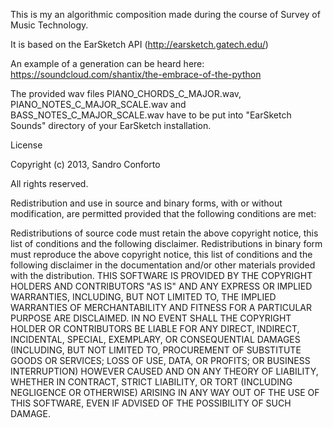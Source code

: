 This is my an algorithmic composition made during the course of Survey of Music Technology.

It is based on the EarSketch API (http://earsketch.gatech.edu/)

An example of a generation can be heard here: https://soundcloud.com/shantix/the-embrace-of-the-python

The provided wav files PIANO_CHORDS_C_MAJOR.wav, PIANO_NOTES_C_MAJOR_SCALE.wav and BASS_NOTES_C_MAJOR_SCALE.wav have to be put into "EarSketch Sounds" directory of your EarSketch installation.


License

Copyright (c) 2013, Sandro Conforto

All rights reserved.

Redistribution and use in source and binary forms, with or without modification, are permitted provided that the following conditions are met:

Redistributions of source code must retain the above copyright notice, this list of conditions and the following disclaimer. Redistributions in binary form must reproduce the above copyright notice, this list of conditions and the following disclaimer in the documentation and/or other materials provided with the distribution. THIS SOFTWARE IS PROVIDED BY THE COPYRIGHT HOLDERS AND CONTRIBUTORS "AS IS" AND ANY EXPRESS OR IMPLIED WARRANTIES, INCLUDING, BUT NOT LIMITED TO, THE IMPLIED WARRANTIES OF MERCHANTABILITY AND FITNESS FOR A PARTICULAR PURPOSE ARE DISCLAIMED. IN NO EVENT SHALL THE COPYRIGHT HOLDER OR CONTRIBUTORS BE LIABLE FOR ANY DIRECT, INDIRECT, INCIDENTAL, SPECIAL, EXEMPLARY, OR CONSEQUENTIAL DAMAGES (INCLUDING, BUT NOT LIMITED TO, PROCUREMENT OF SUBSTITUTE GOODS OR SERVICES; LOSS OF USE, DATA, OR PROFITS; OR BUSINESS INTERRUPTION) HOWEVER CAUSED AND ON ANY THEORY OF LIABILITY, WHETHER IN CONTRACT, STRICT LIABILITY, OR TORT (INCLUDING NEGLIGENCE OR OTHERWISE) ARISING IN ANY WAY OUT OF THE USE OF THIS SOFTWARE, EVEN IF ADVISED OF THE POSSIBILITY OF SUCH DAMAGE.